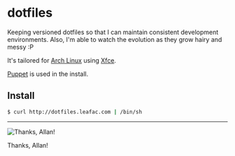 dotfiles
========

Keeping versioned dotfiles so that I can maintain consistent development environments. Also, I'm able to watch the evolution as they grow hairy and messy :P

It's tailored for [Arch Linux][1] using [Xfce][2].

[Puppet][3] is used in the install.

Install
-------

```bash
$ curl http://dotfiles.leafac.com | /bin/sh
```

---

![Thanks, Allan!][4]

Thanks, Allan!


[1]: http://www.archlinux.org/
[2]: http://www.xfce.org/
[3]: http://puppetlabs.com/
[4]: http://cdn.memegenerator.net/instances/400x/30468032.jpg
